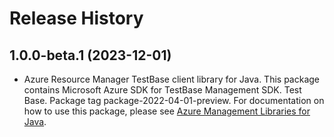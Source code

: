 # Release History

## 1.0.0-beta.1 (2023-12-01)

- Azure Resource Manager TestBase client library for Java. This package contains Microsoft Azure SDK for TestBase Management SDK. Test Base. Package tag package-2022-04-01-preview. For documentation on how to use this package, please see [Azure Management Libraries for Java](https://aka.ms/azsdk/java/mgmt).
